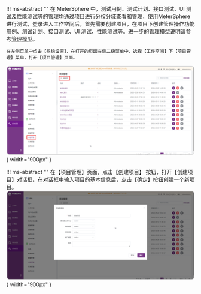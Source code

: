 !!! ms-abstract ""
    在 MeterSphere 中，测试用例、测试计划、接口测试、UI 测试及性能测试等的管理均通过项目进行分权分域查看和管理，使用MeterSphere 进行测试，登录进入工作空间后，首先需要创建项目，在项目下创建管理操作功能用例、测试计划、接口测试、UI 测试、性能测试等。进一步的管理模型说明请参考[管理模型](../system_arch.md#_3)。
    
    在左侧菜单中点击【系统设置】，在打开的页面左侧二级菜单中，选择【工作空间】下【项目管理】菜单，打开【项目管理】页面。
![!项目管理](../img/system_management/项目管理.png){ width="900px" }

!!! ms-abstract ""
    在【项目管理】页面，点击【创建项目】 按钮，打开【创建项目】对话框，在对话框中输入项目的基本信息后，点击【确定】按钮创建一个新项目。
![!项目管理](../img/system_management/创建项目.png){ width="900px" }